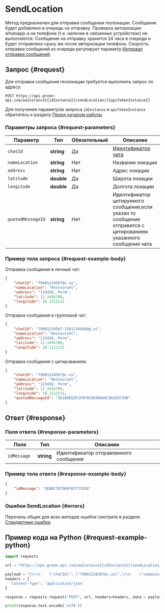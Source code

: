 # SendLocation

Метод предназначен для отправки сообщения геолокации.
Сообщение будет добавлено в очередь на отправку. Проверка авторизации whatsapp-а на телефоне (т.е. наличие в связанных устройствах) не выполняется. Сообщение на отправку хранится 24 часа в очереди и будет отправлено сразу же после авторизации телефона. 
Скорость отправки сообщений из очереди регулирует параметр [Интервал отправки сообщений](../send-messages-delay.md).

## Запрос {#request}

Для отправки сообщения геолокации требуется выполнить запрос по адресу:
```
POST https://api.green-api.com/waInstance{{idInstance}}/sendLocation/{{apiTokenInstance}}
```

Для получения параметров запроса `idInstance` и `apiTokenInstance` обратитесь к разделу [Перед началом работы](../../before-start.md#parameters).

### Параметры запроса {#request-parameters}

Параметр | Тип | Обязательный | Описание
----- | ----- | ----- | -----
`chatId` | **string** | Да | [Идентификатор чата](../chat-id.md)
`nameLocation` | **string** | Нет | Название локации
`address` | **string** | Нет | Адрес локации
`latitude` | **double** | Да | Широта локации
`longitude` | **double** | Да | Долгота локации
`quotedMessageId` | **string** | Нет | Идентификатор цитируемого сообщения,если указан то сообщение отправится с цитированием указанного сообщения чата

### Пример тела запроса {#request-example-body}

Отправка сообщения в личный чат:
```json
{
    "chatId": "79001234567@c.us",
    "nameLocation": "Restaurant",
    "address": "123456, Perm",
    "latitude": 12.3456789,
    "longitude": 10.1112131
}
```

Отправка сообщения в групповой чат:
```json
{
    "chatId": "79001234567-1581234048@g.us",
    "nameLocation": "Restaurant",
    "address": "123456, Perm",
    "latitude": 12.3456789,
    "longitude": 10.1112131
}
```

Отправка сообщения с цитированием:
```json
{
    "chatId": "79001234567@c.us",
    "nameLocation": "Restaurant",
    "address": "123456, Perm",
    "latitude": 12.3456789,
    "longitude": 10.1112131,
    "quotedMessageId": "361B0E63F2FDF95903B6A9C9A102F34B"
}
```
## Ответ {#response}

### Поля ответа {#response-parameters}

Поле | Тип |  Описание
----- | ----- | -----
`idMessage ` | **string** | Идентификатор отправленного сообщения 

### Пример тела ответа {#response-example-body}

```json
{
    "idMessage": "3EB0C767D097B7C7C030"
}
```

### Ошибки SendLocation {#errors}

Перечень общих для всех методов ошибок смотрите в разделе [Стандартные ошибки](../common-errors.md)

## Пример кода на Python  {#request-example-python}

```python
import requests

url = "https://api.green-api.com/waInstance{{idInstance}}/sendLocation/{{apiTokenInstance}}"

payload = "{\r\n    \"chatId\": \"79001234567@c.us\",\r\n    \"nameLocation\": \"Я здесь, приезжай\",\r\n    \"address\": \"613123, Perm\",\r\n   \t\"latitude\": 44.9370129,\r\n    \"longitude\": 89.8728409\r\n}\r\n"
headers = {
  'Content-Type': 'application/json'
}

response = requests.request("POST", url, headers=headers, data = payload)

print(response.text.encode('utf8'))
```